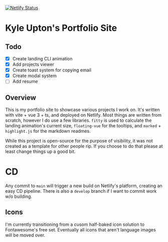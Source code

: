 [![Netlify Status](https://api.netlify.com/api/v1/badges/e36cf977-aaaa-40d9-904b-42d14111d19e/deploy-status)](https://app.netlify.com/sites/lustrous-nougat-969a99/deploys)

# Kyle Upton's Portfolio Site

## Todo

- [x] Create landing CLI animation
- [x] Add projects viewer
- [x] Create toast system for copying email
- [x] Create modal system
- [ ] Add resume

## Overview

This is my portfolio site to showcase various projects I work on. It's written with vite + vue 3 + ts, and deployed on Netlify. Most things are written from scratch, however I do use a few libraries. `fitty` is used to calculate the landing animation's current size, `floating-vue` for the tooltips, and `marked` + `highlight.js` for the markdown readmes.

While this project is open-source for the purpose of visibility, it was not created as a template for other people rip. If you choose to do that please at least change things up a good bit.

# CD

Any commit to `main` will trigger a new build on Netlify's platform, creating an easy CD pipeline. There is also a `develop` branch if I want to commit work w/o building.

## Icons

I'm currently transitioning from a cusom half-baked icon solution to Fontawesome's free set. Eventually all icons that aren't language images will be moved over.
